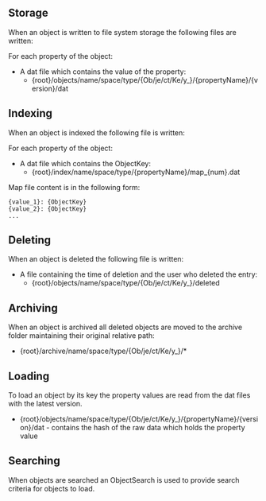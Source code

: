 ## Storage
When an object is written to file system storage the following files are written:

For each property of the object:
- A dat file which contains the value of the property:
  - {root}/objects/name/space/type/{Ob/je/ct/Ke/y_}/{propertyName}/{version}/dat



## Indexing

When an object is indexed the following file is written:

For each property of the object:
- A dat file which contains the ObjectKey:
  - {root}/index/name/space/type/{propertyName}/map_{num}.dat
  
Map file content is in the following form:

```
{value_1}: {ObjectKey}
{value_2}: {ObjectKey}
...
```

## Deleting

When an object is deleted the following file is written:
- A file containing the time of deletion and the user who deleted the entry:
  - {root}/objects/name/space/type/{Ob/je/ct/Ke/y_}/deleted

## Archiving

When an object is archived all deleted objects are moved to the archive folder maintaining their original relative path:
- {root}/archive/name/space/type/{Ob/je/ct/Ke/y_}/*

## Loading

To load an object by its key the property values are read from the dat files with the latest version.
- {root}/objects/name/space/type/{Ob/je/ct/Ke/y_}/{propertyName}/{version}/dat - contains the hash of the raw data which holds the property value


## Searching

When objects are searched an ObjectSearch is used to provide search criteria for objects to load.